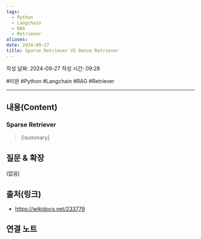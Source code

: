```yaml
---
tags:
  - Python
  - Langchain
  - RAG
  - Retriever
aliases: 
date: 2024-09-27
title: Sparse Retriever VS Dense Retriever
---
```

작성 날짜: 2024-09-27
작성 시간: 09:28

#미완 #Python #Langchain #RAG #Retriever 

----
## 내용(Content)

### Sparse Retriever

>[!summary]

## 질문 & 확장

(없음)

## 출처(링크)

- https://wikidocs.net/233779

## 연결 노트










